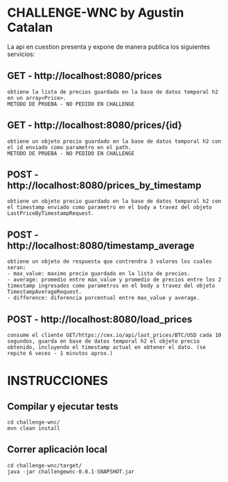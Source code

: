 # CHALLENGE-WNC by Agustin Catalan

La api en cuestion presenta y expone de manera publica los siguientes servicios:

GET - http://localhost:8080/prices
-
	obtiene la lista de precios guardada en la base de datos temporal h2 en un array<Price>.
	METODO DE PRUEBA - NO PEDIDO EN CHALLENGE
	
GET - http://localhost:8080/prices/{id}
-
	obtiene un objeto precio guardado en la base de datos temporal h2 con el id enviado como parametro en el path.
	METODO DE PRUEBA - NO PEDIDO EN CHALLENGE
	
POST - http://localhost:8080/prices_by_timestamp
-
	obtiene un objeto precio guardado en la base de datos temporal h2 con el timestamp enviado como parametro en el body a travez del objeto LastPriceByTimestampRequest.
	
POST - http://localhost:8080/timestamp_average
-
	obtiene un objeto de respuesta que contrendra 3 valores los cuales seran:
	- max_value: maximo precio guardado en la lista de precios.
	- average: promedio entre max_value y promedio de precios entre los 2 timestamp ingresados como parametros en el body a travez del objeto TimestampAverageRequest.
	- difference: diferencia porcentual entre max_value y average.
	
POST - http://localhost:8080/load_prices
- 
	consume el cliente GET/https://cex.io/api/last_prices/BTC/USD cada 10 segundos, guarda en base de datos temporal h2 el objeto precio obtenido, incluyendo el timestamp actual en obtener el dato. (se repite 6 veces - 1 minutos aprox.)
	
	
# INSTRUCCIONES

Compilar y ejecutar tests
-
	cd challenge-wnc/
	mvn clean install

Correr aplicación local
-
	cd challenge-wnc/target/
	java -jar challengewnc-0.0.1-SNAPSHOT.jar
